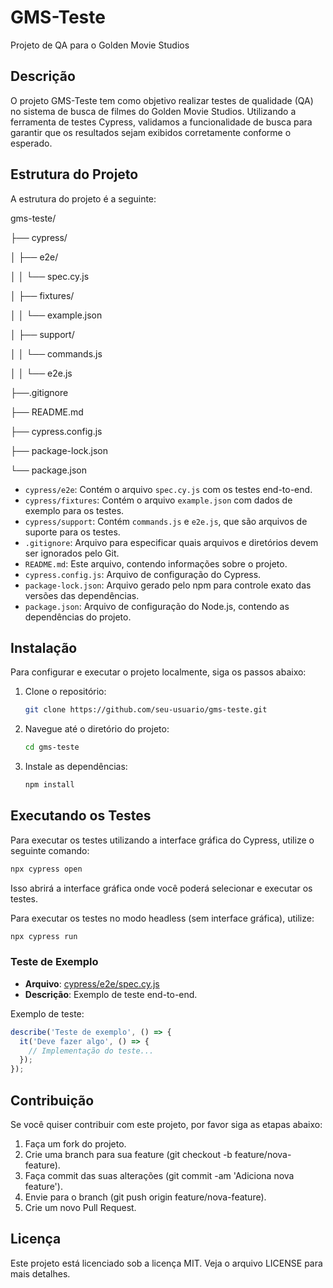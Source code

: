 # GMS-Teste

Projeto de QA para o Golden Movie Studios

## Descrição
O projeto GMS-Teste tem como objetivo realizar testes de qualidade (QA) no sistema de busca de filmes do Golden Movie Studios. Utilizando a ferramenta de testes Cypress, validamos a funcionalidade de busca para garantir que os resultados sejam exibidos corretamente conforme o esperado.

## Estrutura do Projeto
A estrutura do projeto é a seguinte:

gms-teste/

├── cypress/

│ ├── e2e/

│ │ └── spec.cy.js

│ ├── fixtures/

│ │ └── example.json

│ ├── support/

│ │ └── commands.js

│ │ └── e2e.js

├──.gitignore

├── README.md

├── cypress.config.js

├── package-lock.json

└── package.json

- `cypress/e2e`: Contém o arquivo `spec.cy.js` com os testes end-to-end.
- `cypress/fixtures`: Contém o arquivo `example.json` com dados de exemplo para os testes.
- `cypress/support`: Contém `commands.js` e `e2e.js`, que são arquivos de suporte para os testes.
- `.gitignore`: Arquivo para especificar quais arquivos e diretórios devem ser ignorados pelo Git.
- `README.md`: Este arquivo, contendo informações sobre o projeto.
- `cypress.config.js`: Arquivo de configuração do Cypress.
- `package-lock.json`: Arquivo gerado pelo npm para controle exato das versões das dependências.
- `package.json`: Arquivo de configuração do Node.js, contendo as dependências do projeto.

## Instalação
Para configurar e executar o projeto localmente, siga os passos abaixo:

1. Clone o repositório:
   ```bash
   git clone https://github.com/seu-usuario/gms-teste.git

2. Navegue até o diretório do projeto:
   ```bash
   cd gms-teste
   
3. Instale as dependências:
   ```bash
   npm install

## Executando os Testes
Para executar os testes utilizando a interface gráfica do Cypress, utilize o seguinte comando:
   ```bash
   npx cypress open
   ```

Isso abrirá a interface gráfica onde você poderá selecionar e executar os testes.

Para executar os testes no modo headless (sem interface gráfica), utilize:
   ```bash
   npx cypress run
   ```

### Teste de Exemplo
- **Arquivo**: [cypress/e2e/spec.cy.js](cypress/e2e/spec.cy.js)
- **Descrição**: Exemplo de teste end-to-end.

Exemplo de teste:
   ```javascript
   describe('Teste de exemplo', () => {
     it('Deve fazer algo', () => {
       // Implementação do teste...
     });
   });
   ```
## Contribuição
Se você quiser contribuir com este projeto, por favor siga as etapas abaixo:

1. Faça um fork do projeto.
2. Crie uma branch para sua feature (git checkout -b feature/nova-feature).
3. Faça commit das suas alterações (git commit -am 'Adiciona nova feature').
4. Envie para o branch (git push origin feature/nova-feature).
5. Crie um novo Pull Request.

## Licença
Este projeto está licenciado sob a licença MIT. Veja o arquivo LICENSE para mais detalhes.
